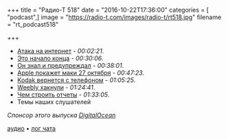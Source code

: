 +++
title = "Радио-Т 518"
date = "2016-10-22T17:36:00"
categories = [ "podcast",]
image = "https://radio-t.com/images/radio-t/rt518.jpg"
filename = "rt_podcast518"

+++

- [Атака на интернет](https://www.wired.com/2016/10/internet-outage-ddos-dns-dyn/) - *00:02:21*.
- [Это начало конца](http://gizmodo.com/todays-brutal-ddos-attack-is-the-beginning-of-a-bleak-f-1788071976?utm_campaign=socialflow_gizmodo_twitter) - *00:30:06*.
- [Он знал и предупреждал](https://www.schneier.com/blog/archives/2016/09/someone_is_lear.html) - *00:38:01*.
- [Apple покажет маки 27 октября](https://9to5mac.com/2016/10/19/apple-october-event-official/) - *00:47:23*.
- [Kodak вернется с телефоном](https://www.cnet.com/products/kodak-ektra/preview/) - *01:05:25*.
- [Weebly хакнули](https://techcrunch.com/2016/10/20/weebly-hacked-43-million-credentials-stolen/) - *01:24:41*.
- [Чем строить отчеты](https://github.com/arachnys/athenapdf) - *01:33:05*.
- Темы наших слушателей

_Спонсор этого выпуска [DigitalOcean](https://www.digitalocean.com)_

[аудио](http://cdn.radio-t.com/rt_podcast518.mp3) • [лог чата](http://chat.radio-t.com/logs/radio-t-518.html)
<audio src="http://cdn.radio-t.com/rt_podcast518.mp3" preload="none"></audio>
